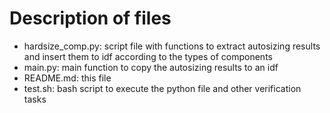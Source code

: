 # Description of files

* hardsize_comp.py: script file with functions to extract autosizing results and insert them to idf according to the types of components
* main.py: main function to copy the autosizing results to an idf
* README.md: this file
* test.sh: bash script to execute the python file and other verification tasks
